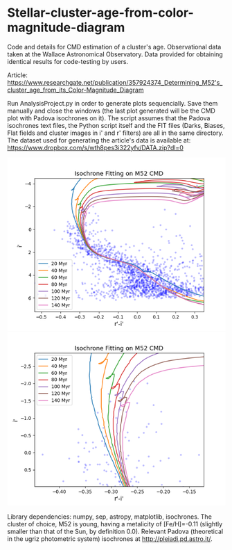 # Stellar-cluster-age-from-color-magnitude-diagram
Code and details for CMD estimation of a cluster's age. Observational data taken at the Wallace Astronomical Observatory. Data provided for obtaining identical results for code-testing by users.

Article: https://www.researchgate.net/publication/357924374_Determining_M52's_cluster_age_from_its_Color-Magnitude_Diagram

Run AnalysisProject.py in order to generate plots sequencially. Save them manually and close the windows (the last plot generated will be the CMD plot with Padova isochrones on it). The script assumes that the Padova isochrones text files, the Python script itself and the FIT files (Darks, Biases, Flat fields and cluster images in i' and r' filters) are all in the same directory. The dataset used for generating the article's data is available at: https://www.dropbox.com/s/wth8pes3i322yfv/DATA.zip?dl=0

![alt text](https://github.com/codr-oneci/Stellar-cluster-age-from-color-magnitude-diagram/blob/main/CMD_Isochrones_M52.png)
![alt text](https://github.com/codr-oneci/Stellar-cluster-age-from-color-magnitude-diagram/blob/main/CMD_Isochrones_M52_detail.png)


Library dependencies: numpy, sep, astropy, matplotlib, isochrones. The cluster of choice, M52 is young, having a metalicity of [Fe/H]=-0.11 (slightly smaller than that of the Sun, by definition 0.0). Relevant Padova (theoretical in the ugriz photometric system) isochrones at http://pleiadi.pd.astro.it/.
